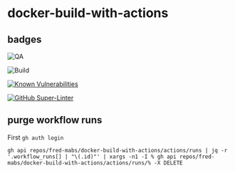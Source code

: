 # docker-build-with-actions

## badges

![QA](https://github.com/Fred-MabS/docker-build-with-actions/actions/workflows/qa.yml/badge.svg)

![Build](https://github.com/Fred-MabS/docker-build-with-actions/actions/workflows/docker-image.yml/badge.svg)

[![Known Vulnerabilities](https://snyk.io/test/github/Fred-MabS/docker-build-with-actions/badge.svg)](https://snyk.io/test/github/Fred-MabS/docker-build-with-actions)


[![GitHub Super-Linter](https://github.com/Fred-MabS/docker-build-with-actions/workflows/Lint%20Code%20Base/badge.svg)](https://github.com/marketplace/actions/super-linter)



## purge workflow runs

First `gh auth login`

`gh api repos/fred-mabs/docker-build-with-actions/actions/runs | jq -r '.workflow_runs[] | "\(.id)"' | xargs -n1 -I % gh api repos/fred-mabs/docker-build-with-actions/actions/runs/% -X DELETE`